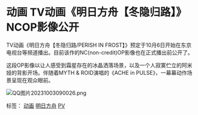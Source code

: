 

动画
TV动画《明日方舟【冬隐归路】》NCOP影像公开
========================




TV动画《明日方舟【冬隐归路/PERISH IN FROST】》预定于10月6日开始在东京电视台等频道播出。目前该作的NC(non-credit)OP影像也在正式播出前公开了。

这段OP影像以让人感受到霜星存在的冰晶洒落场景，以及一个人寂寞伫立的阿米娅的背影开场。伴随着MYTH & ROID演唱的《ACHE in PULSE》，一幕幕动作场景呈现在观众眼前。

![QQ图片20231003090026.png](https://images.dmzj.com/resource/news/2023/10/03/1696302178488572.png "1696302178488572.png")







标签：
 [动画](https://news.dmzj.com/tag/171)
 [明日方舟](https://news.dmzj.com/tag/9556)
 [PV](https://news.dmzj.com/tag/366)



